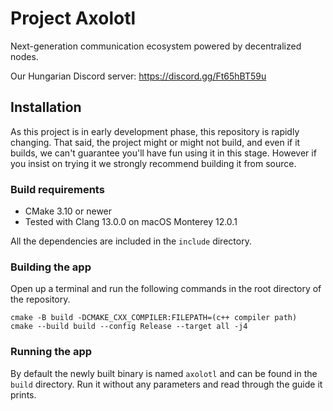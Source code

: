 # Project Axolotl

Next-generation communication ecosystem powered by decentralized nodes.

Our Hungarian Discord server: https://discord.gg/Ft65hBT59u

## Installation

As this project is in early development phase, this repository is rapidly changing. That said, the project might or might not build, and even if it builds, we can't guarantee you'll have fun using it in this stage. However if you insist on trying it we strongly recommend building it from source.

### Build requirements

- CMake 3.10 or newer
- Tested with Clang 13.0.0 on macOS Monterey 12.0.1

All the dependencies are included in the `include` directory.

### Building the app

Open up a terminal and run the following commands in the root directory of the repository.

```
cmake -B build -DCMAKE_CXX_COMPILER:FILEPATH=(c++ compiler path)
cmake --build build --config Release --target all -j4
```

### Running the app

By default the newly built binary is named `axolotl` and can be found in the `build` directory. Run it without any parameters and read through the guide it prints.
